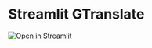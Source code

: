 # Streamlit GTranslate
[![Open in Streamlit](https://static.streamlit.io/badges/streamlit_badge_black_white.svg)](https://share.streamlit.io/letconex/streamlit/main/GTranslate.py)
